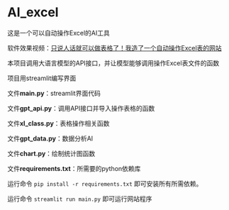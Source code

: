 # AI_excel
这是一个可以自动操作Excel的AI工具

软件效果视频：[只说人话就可以做表格了！我造了一个自动操作Excel表的网站](https://www.bilibili.com/video/BV1JzKpeTEkF/?vd_source=28ba27f4f650db659b1dd1ace9f5fc5c)

本项目调用大语言模型的API接口，并让模型能够调用操作Excel表文件的函数

项目用streamlit编写界面

文件**main.py**：streamlit界面代码

文件**gpt_api.py**：调用API接口并导入操作表格的函数

文件**xl_class.py**：表格操作相关函数

文件**gpt_data.py**：数据分析AI

文件**chart.py**：绘制统计图函数

文件**requirements.txt**：所需要的python依赖库

运行命令 `pip install -r requirements.txt` 即可安装所有所需依赖。

运行命令 `streamlit run main.py` 即可运行网站程序
